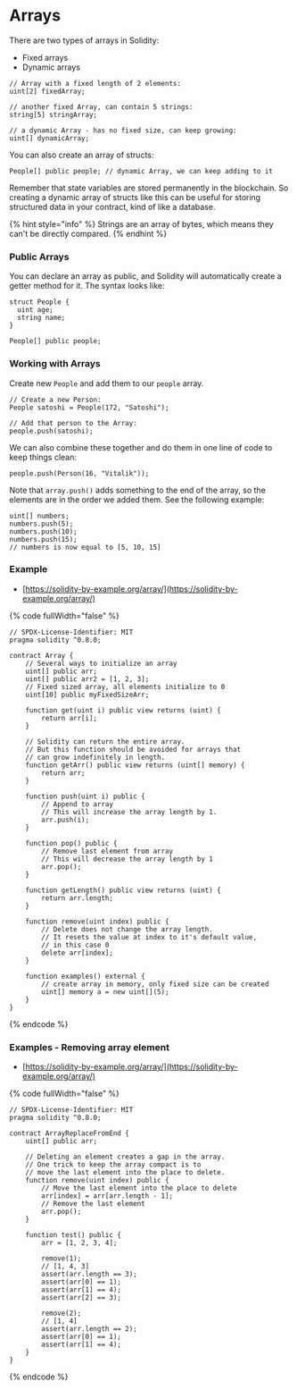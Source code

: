 # Arrays

There are two types of arrays in Solidity:

* Fixed arrays
* Dynamic arrays

```solidity
// Array with a fixed length of 2 elements:
uint[2] fixedArray;

// another fixed Array, can contain 5 strings:
string[5] stringArray;

// a dynamic Array - has no fixed size, can keep growing:
uint[] dynamicArray;
```

You can also create an array of structs:

```
People[] public people; // dynamic Array, we can keep adding to it
```

Remember that state variables are stored permanently in the blockchain. So creating a dynamic array of structs like this can be useful for storing structured data in your contract, kind of like a database.

{% hint style="info" %}
Strings are an array of bytes, which means they can't be directly compared.
{% endhint %}

### Public Arrays

You can declare an array as public, and Solidity will automatically create a getter method for it. The syntax looks like:

```solidity
struct People {
  uint age;
  string name;
}

People[] public people;
```

### Working with Arrays

Create new `People` and add them to our `people` array.

```solidity
// Create a new Person:
People satoshi = People(172, "Satoshi");

// Add that person to the Array:
people.push(satoshi);
```

We can also combine these together and do them in one line of code to keep things clean:

```solidity
people.push(Person(16, "Vitalik"));
```

Note that `array.push()` adds something to the end of the array, so the elements are in the order we added them. See the following example:

```solidity
uint[] numbers;
numbers.push(5);
numbers.push(10);
numbers.push(15);
// numbers is now equal to [5, 10, 15]
```

### Example

* [https://solidity-by-example.org/array/](https://solidity-by-example.org/array/)

{% code fullWidth="false" %}
```solidity
// SPDX-License-Identifier: MIT
pragma solidity ^0.8.0;

contract Array {
    // Several ways to initialize an array
    uint[] public arr;
    uint[] public arr2 = [1, 2, 3];
    // Fixed sized array, all elements initialize to 0
    uint[10] public myFixedSizeArr;

    function get(uint i) public view returns (uint) {
        return arr[i];
    }

    // Solidity can return the entire array.
    // But this function should be avoided for arrays that 
    // can grow indefinitely in length.
    function getArr() public view returns (uint[] memory) {
        return arr;
    }

    function push(uint i) public {
        // Append to array
        // This will increase the array length by 1.
        arr.push(i);
    }

    function pop() public {
        // Remove last element from array
        // This will decrease the array length by 1
        arr.pop();
    }

    function getLength() public view returns (uint) {
        return arr.length;
    }

    function remove(uint index) public {
        // Delete does not change the array length.
        // It resets the value at index to it's default value,
        // in this case 0
        delete arr[index];
    }

    function examples() external {
        // create array in memory, only fixed size can be created
        uint[] memory a = new uint[](5);
    }
}
```
{% endcode %}

### Examples - Removing array element

* [https://solidity-by-example.org/array/](https://solidity-by-example.org/array/)

{% code fullWidth="false" %}
```solidity
// SPDX-License-Identifier: MIT
pragma solidity ^0.8.0;

contract ArrayReplaceFromEnd {
    uint[] public arr;

    // Deleting an element creates a gap in the array.
    // One trick to keep the array compact is to
    // move the last element into the place to delete.
    function remove(uint index) public {
        // Move the last element into the place to delete
        arr[index] = arr[arr.length - 1];
        // Remove the last element
        arr.pop();
    }

    function test() public {
        arr = [1, 2, 3, 4];

        remove(1);
        // [1, 4, 3]
        assert(arr.length == 3);
        assert(arr[0] == 1);
        assert(arr[1] == 4);
        assert(arr[2] == 3);

        remove(2);
        // [1, 4]
        assert(arr.length == 2);
        assert(arr[0] == 1);
        assert(arr[1] == 4);
    }
}
```
{% endcode %}
